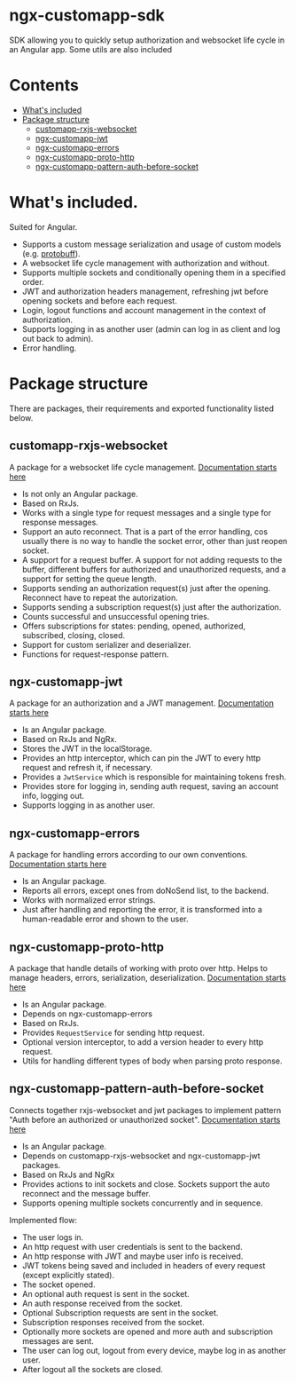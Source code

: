 # ngx-customapp-sdk
SDK allowing you to quickly setup authorization and websocket life cycle in an Angular app. Some utils are also included

# Contents

- [What's included](#whats-included)
- [Package structure](#package-structure)
  * [customapp-rxjs-websocket](#customapp-rxjs-websocket)
  * [ngx-customapp-jwt](#ngx-customapp-jwt)
  * [ngx-customapp-errors](#ngx-customapp-errors)
  * [ngx-customapp-proto-http](#ngx-customapp-proto-http)
  * [ngx-customapp-pattern-auth-before-socket](#ngx-customapp-pattern-auth-before-socket)

  
# What's included.

Suited for Angular.

- Supports a custom message serialization and usage of custom models (e.g. [protobuff](https://www.npmjs.com/package/typedoc-ngx-theme)).
- A websocket life cycle management with authorization and without.
- Supports multiple sockets and conditionally opening them in a specified order.
- JWT and authorization headers management, refreshing jwt before opening sockets and before each request.
- Login, logout functions and account management in the context of authorization.
- Supports logging in as another user (admin can log in as client and log out back to admin).
- Error handling.

# Package structure

There are packages, their requirements and exported functionality listed below.

## customapp-rxjs-websocket

A package for a websocket life cycle management.
[Documentation starts here](https://custom-app.github.io/ngx-customapp-sdk/interfaces/packages_rxjs_websocket_src.WebSocketControllerConfig.html)


- Is not only an Angular package.
- Based on RxJs.
- Works with a single type for request messages and a single type for response messages.
- Support an auto reconnect. That is a part of the error handling, cos usually there is no way to handle the socket error, other than just reopen socket.
- A support for a request buffer. A support for not adding requests to the buffer, different buffers for authorized and unauthorized requests, and a support for setting the queue length.
- Supports sending an authorization request(s) just after the opening. Reconnect have to repeat the autorization.
- Supports sending a subscription request(s) just after the authorization.
- Counts successful and unsuccessful opening tries.
- Offers subscriptions for states: pending, opened, authorized, subscribed, closing, closed.
- Support for custom serializer and deserializer.
- Functions for request-response pattern.

## ngx-customapp-jwt

A package for an authorization and a JWT management.
[Documentation starts here](https://custom-app.github.io/ngx-customapp-sdk/interfaces/angular_packages_projects_ngx_customapp_jwt_src_public_api.JwtConfig.html)

- Is an Angular package.
- Based on RxJs and NgRx.
- Stores the JWT in the localStorage.
- Provides an http interceptor, which can pin the JWT to every http request and refresh it, if necessary.
- Provides a `JwtService` which is responsible for maintaining tokens fresh.
- Provides store for logging in, sending auth request, saving an account info, logging out.
- Supports logging in as another user.

## ngx-customapp-errors

A package for handling errors according to our own conventions.
[Documentation starts here](https://custom-app.github.io/ngx-customapp-sdk/interfaces/angular_packages_projects_ngx_customapp_errors_src_public_api.ErrorsConfig.html)

- Is an Angular package.
- Reports all errors, except ones from doNoSend list, to the backend.
- Works with normalized error strings.
- Just after handling and reporting the error, it is transformed into a human-readable error and shown to the user.

## ngx-customapp-proto-http

A package that handle details of working with proto over http. Helps to manage headers, errors, serialization, deserialization.
[Documentation starts here](https://custom-app.github.io/ngx-customapp-sdk/interfaces/angular_packages_projects_ngx_customapp_proto_http_src_public_api.ProtoHttpConfig.html)

- Is an Angular package.
- Depends on ngx-customapp-errors
- Based on RxJs.
- Provides `RequestService` for sending http request.
- Optional version interceptor, to add a version header to every http request.
- Utils for handling different types of body when parsing proto response.

## ngx-customapp-pattern-auth-before-socket

Connects together rxjs-websocket and jwt packages to implement pattern "Auth before an authorized or unauthorized socket".
[Documentation starts here](https://custom-app.github.io/ngx-customapp-sdk/interfaces/angular_packages_projects_ngx_customapp_pattern_auth_before_socket_src_public_api.WebSocketChain.html)

- Is an Angular package.
- Depends on customapp-rxjs-websocket and ngx-customapp-jwt packages.
- Based on RxJs and NgRx
- Provides actions to init sockets and close. Sockets support the auto reconnect and the message buffer.
- Supports opening multiple sockets concurrently and in sequence.

Implemented flow:
- The user logs in.
- An http request with user credentials is sent to the backend.
- An http response with JWT and maybe user info is received.
- JWT tokens being saved and included in headers of every request (except explicitly stated).
- The socket opened.
- An optional auth request is sent in the socket.
- An auth response received from the socket.
- Optional Subscription requests are sent in the socket.
- Subscription responses received from the socket.
- Optionally more sockets are opened and more auth and subscription messages are sent.
- The user can log out, logout from every device, maybe log in as another user.
- After logout all the sockets are closed.
